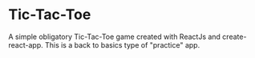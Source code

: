 # Tic-Tac-Toe

A simple obligatory Tic-Tac-Toe game created with ReactJs and create-react-app. This is a back to basics type of "practice" app.
